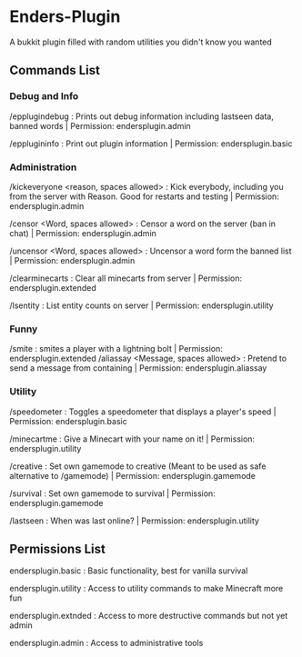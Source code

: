 # Enders-Plugin
A bukkit plugin filled with random utilities you didn't know you wanted

## Commands List

### Debug and Info
/epplugindebug : Prints out debug information including lastseen data, banned words | Permission: endersplugin.admin


/epplugininfo : Print out plugin information | Permission: endersplugin.basic

### Administration
/kickeveryone <reason, spaces allowed> : Kick everybody, including you from the server with Reason. Good for restarts and testing | Permission: endersplugin.admin

/censor <Word, spaces allowed> : Censor a word on the server (ban in chat) | Permission: endersplugin.admin

/uncensor <Word, spaces allowed> : Uncensor a word form the banned list | Permission: endersplugin.admin

/clearminecarts : Clear all minecarts from server | Permission: endersplugin.extended


/lsentity : List entity counts on server | Permission: endersplugin.utility

### Funny

/smite <Player> : smites a player with a lightning bolt | Permission: endersplugin.extended
/aliassay <Sayer> <Message, spaces allowed> : Pretend to send a message from <Sayer> containing <Message> | Permission: endersplugin.aliassay
  

### Utility
  
/speedometer : Toggles a speedometer that displays a player's speed | Permission: endersplugin.basic
  
/minecartme : Give a Minecart with your name on it! | Permission: endersplugin.utility
  
/creative : Set own gamemode to creative (Meant to be used as safe alternative to /gamemode) | Permission: endersplugin.gamemode
  
/survival : Set own gamemode to survival | Permission: endersplugin.gamemode
  
/lastseen <Player> : When was <player> last online? | Permission: endersplugin.utility


## Permissions List
endersplugin.basic : Basic functionality, best for vanilla survival
  
endersplugin.utility : Access to utility commands to make Minecraft more fun
  
endersplugin.extnded : Access to more destructive commands but not yet admin
  
endersplugin.admin : Access to administrative tools
